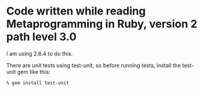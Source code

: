 # Code written while reading Metaprogramming in Ruby, version 2 path level 3.0

I am using 2.6.4 to do this.

There are unit tests using test-unit, so before running
tests, install the test-unit gem like this:
```bash
% gem install test-unit
```
